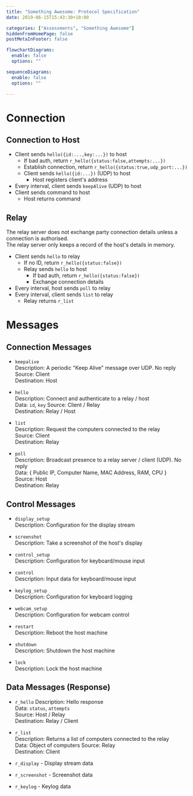 ```yaml
---
title: "Something Awesome: Protocol Specification"
date: 2019-06-15T15:43:30+10:00

categories: ["Assessments", "Something Awesome"]
hiddenFromHomePage: false
postMetaInFooter: false

flowchartDiagrams:
  enable: false
  options: ""

sequenceDiagrams: 
  enable: false
  options: ""

---
```


# Connection

## Connection to Host

* Client sends `hello({id:...,key:...})` to host
  * If bad auth, return `r_hello({status:false,attempts:...})`
  * Establish connection, return `r_hello({status:true,udp_port:...})`
  * Client sends `hello({id:...})` (UDP) to host
    * Host registers client's address
* Every interval, client sends `keepAlive` (UDP) to host
* Client sends command to host
  * Host returns command

## Relay

The relay server does not exchange party connection details unless a connection is authorised.  
The relay server only keeps a record of the host's details in memory.

* Client sends `hello` to relay
  * If no ID, return `r_hello({status:false})`
  * Relay sends `hello` to host
    * If bad auth, return `r_hello({status:false})`
    * Exchange connection details
* Every interval, host sends `poll` to relay
* Every interval, client sends `list` to relay
  * Relay returns `r_list`

# Messages

## Connection Messages

* `keepalive`  
Description: A periodic "Keep Alive" message over UDP. No reply  
Source: Client  
Destination: Host  

* `hello`  
Description: Connect and authenticate to a relay / host  
Data: `id`, `key`
Source: Client / Relay  
Destination: Relay / Host

* `list`  
Description: Request the computers connected to the relay  
Source: Client  
Destination: Relay  

* `poll`  
Description: Broadcast presence to a relay server / client (UDP). No reply  
Data: { Public IP, Computer Name, MAC Address, RAM, CPU }  
Source: Host  
Destination: Relay  
<!-- ( Latency also recorded by the server. ) -->

## Control Messages

* `display_setup`  
Description: Configuration for the display stream  

* `screenshot`  
Description: Take a screenshot of the host's display

* `control_setup`  
Description: Configuration for keyboard/mouse input  

* `control`  
Description: Input data for keyboard/mouse input

* `keylog_setup`  
Description: Configuration for keyboard logging

* `webcam_setup`  
Description: Configuration for webcam control

* `restart`  
Description: Reboot the host machine

* `shutdown`  
Description: Shutdown the host machine

* `lock`  
Description: Lock the host machine

<!-- * `shell` / `rce` - Access a shell / terminal (netcat) -->

## Data Messages (Response)

* `r_hello`
Description: Hello response  
Data: `status`, `attempts`  
Source: Host / Relay  
Destination: Relay / Client


* `r_list`  
Description: Returns a list of computers connected to the relay  
Data: Object of computers
Source: Relay  
Destination: Client  

* `r_display` - Display stream data
* `r_screenshot` - Screenshot data
* `r_keylog` - Keylog data
<!-- * `r_shell` -->

